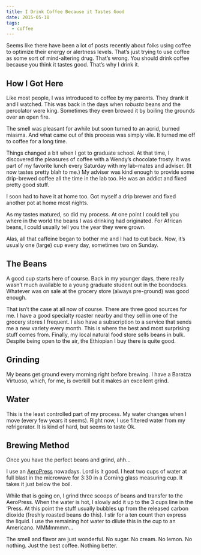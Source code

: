 ```yaml
---
title: I Drink Coffee Because it Tastes Good
date: 2015-05-10
tags:
  - coffee
---
```


Seems like there have been a lot of posts recently about folks using coffee to optimize their energy or alertness levels. That’s just trying to use coffee as some sort of mind-altering drug. That’s wrong. You should drink coffee because you think it tastes good. That’s why I drink it.

## How I Got Here ##

Like most people, I was introduced to coffee by my parents. They drank it and I watched. This was back in the days when *robusta* beans and the percolator were king. Sometimes they even brewed it by boiling the grounds over an open fire.

The smell was pleasant for awhile but soon turned to an acrid, burned miasma. And what came out of this process was simply vile. It turned me off to coffee for a long time.

Things changed a bit when I got to graduate school. At that time, I discovered the pleasures of coffee with a Wendy’s chocolate frosty. It was part of my favorite lunch every Saturday with my lab-mates and adviser. (It now tastes pretty blah to me.) My adviser was kind enough to provide some drip-brewed coffee all the time in the lab too. He was an addict and fixed pretty good stuff.

I soon had to have it at home too. Got myself a drip brewer and fixed another pot at home most nights.

As my tastes matured, so did my process. At one point I could tell you where in the world the beans I was drinking had originated. For African beans, I could usually tell you the year they were grown.

Alas, all that caffeine began to bother me and I had to cut back. Now, it’s usually one (large) cup every day, sometimes two on Sunday.

## The Beans ##

A good cup starts here of course. Back in my younger days, there really wasn’t much available to a young graduate student out in the boondocks. Whatever was on sale at the grocery store (always pre-ground) was good enough.

That isn’t the case at all now of course. There are three good sources for me. I have a good specialty roaster nearby and they sell in one of the grocery stores I frequent. I also have a subscription to a service that sends me a new variety every month. This is where the best and most surprising stuff comes from. Finally, my local natural food store sells beans in bulk. Despite being open to the air, the Ethiopian I buy there is quite good.

## Grinding ##

My beans get ground every morning right before brewing. I have a Baratza Virtuoso, which, for me, is overkill but it makes an excellent grind.

## Water ##

This is the least controlled part of my process. My water changes when I move (every few years it seems). Right now, I use filtered water from my refrigerator. It is kind of hard, but seems to taste Ok.

## Brewing Method ##

Once you have the perfect beans and grind, ahh…

I use an [AeroPress](http://www.amazon.com/Aeropress-Coffee-and-Espresso-Maker/dp/B0047BIWSK/ref=sr_1_1?s=kitchen&ie=UTF8&qid=1431267313&sr=1-1&keywords=aeropress) nowadays. Lord is it good. I heat two cups of water at full blast in the microwave for 3:30 in a Corning glass measuring cup. It takes it just below the boil.

While that is going on, I grind three scoops of beans and transfer to the AeroPress. When the water is hot, I slowly add it up to the 3 cups line in the ‘Press. At this point the stuff usually bubbles up from the released carbon dioxide (freshly roasted beans do this). I stir for a ten count then express the liquid. I use the remaining hot water to dilute this in the cup to an Americano. MMMmmmm…

The smell and flavor are just wonderful. No sugar. No cream. No lemon. No nothing. Just the best coffee. Nothing better.